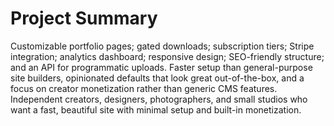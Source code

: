 # Project Summary

Customizable portfolio pages; gated downloads; subscription tiers; Stripe integration; analytics dashboard; responsive design; SEO-friendly structure; and an API for programmatic uploads. Faster setup than general-purpose site builders, opinionated defaults that look great out-of-the-box, and a focus on creator monetization rather than generic CMS features. Independent creators, designers, photographers, and small studios who want a fast, beautiful site with minimal setup and built-in monetization.
